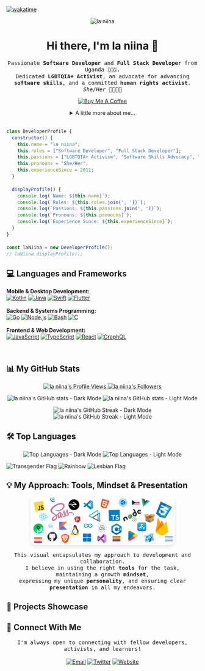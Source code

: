  [![wakatime](https://wakatime.com/badge/user/0d79fbd8-f580-4eea-a144-895437e093b4.svg)](https://wakatime.com/@0d79fbd8-f580-4eea-a144-895437e093b4)

<p align="center">
  <img src="https://images.weserv.nl/?url=avatars.githubusercontent.com/u/118225191?v=4&h=250&w=250&fit=cover&a=center&mask=circle&maxage=7d" height="250" width="250" alt="la niina">
</p>

<h1 align="center">Hi there, I'm la niina 👋</h1>

<p align="center">
  <samp>
    Passionate <strong>Software Developer</strong> and <strong>Full Stack Developer</strong> from Uganda 🇺🇬.
    <br />
    Dedicated <strong>LGBTQIA+ Activist</strong>, an advocate for advancing <strong>software skills</strong>, and a committed <strong>human rights activist</strong>.
    <br />
    <em>She/Her</em> 🏳️‍⚧️🏳️‍🌈
  </samp>
</p>

<p align="center">
  <a href="https://www.buymeacoffee.com/laniina" target="_blank">
    <img src="https://img.shields.io/badge/Buy%20Me%20A%20Coffee-ffdd00?style=for-the-badge&logo=buy-me-a-coffee&logoColor=black" alt="Buy Me A Coffee">
  </a>
</p>

<details align="center">
  <summary>A little more about me...</summary>
  <br />
  <samp>
    I'm driven by the power of technology to create impactful solutions and foster positive change.
    My journey in software development is intertwined with my advocacy, aiming to build a more inclusive and equitable world.
    The code snippet below is a fun representation of my professional identity!
  </samp>
</details>

<br>

```javascript
class DeveloperProfile {
  constructor() {
    this.name = "la niina";
    this.roles = ["Software Developer", "Full Stack Developer"];
    this.passions = ["LGBTQIA+ Activism", "Software Skills Advocacy", "Human Rights"];
    this.pronouns = "She/Her";
    this.experienceSince = 2011;
  }

  displayProfile() {
    console.log(`Name: ${this.name}`);
    console.log(`Roles: ${this.roles.join(', ')}`);
    console.log(`Passions: ${this.passions.join(', ')}`);
    console.log(`Pronouns: ${this.pronouns}`);
    console.log(`Experience Since: ${this.experienceSince}`);
  }
}

const laNiina = new DeveloperProfile();
// laNiina.displayProfile();
```

## 💻 Languages and Frameworks

<p align="left">
  <strong>Mobile & Desktop Development:</strong><br/>
  <a href="https://kotlinlang.org" target="_blank" rel="noreferrer"><img src="https://img.shields.io/badge/Kotlin-7F52FF?style=for-the-badge&logo=kotlin&logoColor=white" alt="Kotlin"/></a>
  <a href="https://www.java.com" target="_blank" rel="noreferrer"><img src="https://img.shields.io/badge/Java-ED8B00?style=for-the-badge&logo=java&logoColor=white" alt="Java"/></a>
  <a href="https://developer.apple.com/swift/" target="_blank" rel="noreferrer"><img src="https://img.shields.io/badge/Swift-FA7343?style=for-the-badge&logo=swift&logoColor=white" alt="Swift"/></a>
  <a href="https://flutter.dev" target="_blank" rel="noreferrer"><img src="https://img.shields.io/badge/Flutter-02569B?style=for-the-badge&logo=flutter&logoColor=white" alt="Flutter"/></a>
  <br/><br/>
  <strong>Backend & Systems Programming:</strong><br/>
  <a href="https://golang.org" target="_blank" rel="noreferrer"><img src="https://img.shields.io/badge/Go-00ADD8?style=for-the-badge&logo=go&logoColor=white" alt="Go"/></a>
  <a href="https://nodejs.org" target="_blank" rel="noreferrer"><img src="https://img.shields.io/badge/Node.js-339933?style=for-the-badge&logo=nodedotjs&logoColor=white" alt="Node.js"/></a>
  <a href="https://www.gnu.org/software/bash/" target="_blank" rel="noreferrer"><img src="https://img.shields.io/badge/Bash-4EAA25?style=for-the-badge&logo=gnubash&logoColor=white" alt="Bash"/></a>
  <a href="https://en.wikipedia.org/wiki/C_(programming_language)" target="_blank" rel="noreferrer"><img src="https://img.shields.io/badge/C-A8B9CC?style=for-the-badge&logo=c&logoColor=black" alt="C"/></a>
  <br/><br/>
  <strong>Frontend & Web Development:</strong><br/>
  <a href="https://developer.mozilla.org/en-US/docs/Web/JavaScript" target="_blank" rel="noreferrer"><img src="https://img.shields.io/badge/JavaScript-F7DF1E?style=for-the-badge&logo=javascript&logoColor=black" alt="JavaScript"/></a>
  <a href="https://www.typescriptlang.org/" target="_blank" rel="noreferrer"><img src="https://img.shields.io/badge/TypeScript-3178C6?style=for-the-badge&logo=typescript&logoColor=white" alt="TypeScript"/></a>
  <a href="https://reactjs.org/" target="_blank" rel="noreferrer"><img src="https://img.shields.io/badge/React-61DAFB?style=for-the-badge&logo=react&logoColor=black" alt="React"/></a>
  <a href="https://graphql.org" target="_blank" rel="noreferrer"><img src="https://img.shields.io/badge/GraphQL-E10098?style=for-the-badge&logo=graphql&logoColor=white" alt="GraphQL"/></a>
</p>
<br/>

## 📊 My GitHub Stats

<p align="center">
  <a href="https://github.com/la-niina">
    <img alt="la niina's Profile Views" src="https://komarev.com/ghpvc/?username=la-niina&label=Profile%20Views&color=blue&style=flat-square&show_icons=true" />
  </a>
  <a href="https://github.com/la-niina?tab=followers">
    <img alt="la niina's Followers" src="https://img.shields.io/github/followers/la-niina?label=Followers&style=social" />
  </a>
  <!-- Note: The GitHub stars badge for a user profile is not standard. Usually, it's for specific repos.
       If you want to show stars for your most popular repo, you'd use a different URL.
       For now, I'm commenting it out as it might not work as intended for a profile.
       You can replace it with a specific repository's star count if desired.
    <img alt="la niina's Profile Stars" src="https://img.shields.io/github/stars/la-niina?label=Profile%20Stars&style=social" />
  -->
</p>

<p align="center">
  <img src="https://github-readme-stats.vercel.app/api?username=la-niina&show_icons=true&theme=transparent&hide_border=true&include_all_commits=true&count_private=true#gh-dark-mode-only" alt="la niina's GitHub stats - Dark Mode" />
  <img src="https://github-readme-stats.vercel.app/api?username=la-niina&show_icons=true&theme=transparent&hide_border=true&include_all_commits=true&count_private=true#gh-light-mode-only" alt="la niina's GitHub stats - Light Mode" />
</p>
<p align="center">
  <img src="https://github-readme-streak-stats.herokuapp.com/?user=la-niina&theme=tokyonight&hide_border=true&stroke=0000&background=0D1117&ring=7F52FF&fire=7F52FF&currStreakNum=7F52FF&sideNums=7F52FF&currStreakLabel=7F52FF&sideLabels=7F52FF&dates=7F52FF#gh-dark-mode-only" alt="la niina's GitHub Streak - Dark Mode" />
  <img src="https://github-readme-streak-stats.herokuapp.com/?user=la-niina&theme=tokyonight&hide_border=true&stroke=0000&background=FFFFFF&ring=FF6347&fire=FF6347&currStreakNum=FF6347&sideNums=FF6347&currStreakLabel=FF6347&sideLabels=FF6347&dates=FF6347#gh-light-mode-only" alt="la niina's GitHub Streak - Light Mode" />
</p>


## 🛠️ Top Languages

<p align="center">
  <img src="https://github-readme-stats.vercel.app/api/top-langs/?username=la-niina&layout=compact&langs_count=10&theme=transparent&hide_border=true&include_all_commits=true&count_private=true#gh-dark-mode-only" alt="Top Languages - Dark Mode" />
  <img src="https://github-readme-stats.vercel.app/api/top-langs/?username=la-niina&layout=compact&langs_count=10&theme=transparent&hide_border=true&include_all_commits=true&count_private=true#gh-light-mode-only" alt="Top Languages - Light Mode" />
</p>

<!--[![willianrod's wakatime stats](https://github-readme-stats.vercel.app/api/wakatime?username=la_niina)](https://github.com/anuraghazra/github-readme-stats) -->

<!--# Some of my works

<img src="https://raw.githubusercontent.com/la-niina/Queerr/main/public/queerr_home.png" style="max-width:100%;height:auto;">-->

<!-- Transgender flag colors -->
<img src="https://img.shields.io/badge/🏳️‍⚧️-Transgender%20Flag-5599ff.svg?style=flat-square" alt="Transgender Flag">

<!-- Rainbow color -->
<img src="https://img.shields.io/badge/🌈-Rainbow-000000.svg?style=flat-square" alt="Rainbow">

<!-- Lesbian flag -->
<img src="https://upload.wikimedia.org/wikipedia/commons/3/35/Lesbian_Pride_Flag_2019.svg?style=flat-square" alt="Lesbian Flag" width="25" height="15">

## 💡 My Approach: Tools, Mindset & Presentation

<p align="center">
  <img alt="My Tools, Mindset, Personality and Presentation" src="la-niina.png" style="max-width: 75%; border-radius: 15px; box-shadow: 0 4px 8px rgba(0,0,0,0.1);" />
</p>

<p align="center">
  <samp>
    This visual encapsulates my approach to development and collaboration.
    <br />
    I believe in using the right <strong>tools</strong> for the task, maintaining a growth <strong>mindset</strong>,
    <br />
    expressing my unique <strong>personality</strong>, and ensuring clear <strong>presentation</strong> in all my endeavors.
  </samp>
</p>

## 🚀 Projects Showcase

<!--p align="center">
  <samp>Here are a couple of projects I'm proud of. More details can be found in their respective repositories!</samp>
</p-->

<!--table align="center" style="margin-left: auto; margin-right: auto; border: none;">
  <tr>
    <td width="50%" valign="top" style="border: none; padding: 10px;">
      <h3 align="center">Kor</h3>
      <p align="center">
        <a href="https://github.com/la-niina/Kor" target="_blank">
          <img src="https://raw.githubusercontent.com/la-niina/Kor/master/screenshots/1.PNG" alt="Kor Project Screenshot" style="max-width: 90%; height: auto; border-radius: 10px; box-shadow: 0 2px 4px rgba(0,0,0,0.1);" />
        </a>
      </p>
      <p align="center" style="font-size: 0.9em;">
        Kor is an Android application. <em>(Feel free to provide a more detailed description: What it does, key technologies used - e.g., Kotlin, Java, specific Android APIs.)</em>
      </p>
    </td>
    <td width="50%" valign="top" style="border: none; padding: 10px;">
      <h3 align="center">Moluccus App</h3>
      <p align="center">
        <a href="https://github.com/la-niina/moluccus-app" target="_blank">
          <img src="https://raw.githubusercontent.com/la-niina/moluccus-app/master/screenshots/9.PNG" alt="Moluccus App Screenshot" style="max-width: 90%; height: auto; border-radius: 10px; box-shadow: 0 2px 4px rgba(0,0,0,0.1);" />
        </a>
      </p>
      <p align="center" style="font-size: 0.9em;">
        Moluccus App is another Android application. <em>(Feel free to provide a more detailed description: What it does, key technologies used.)</em>
      </p>
    </td>
  </tr>
</table>
<br/-->

## 🤝 Connect With Me

<p align="center">
  <samp>I'm always open to connecting with fellow developers, activists, and learners!</samp>
  <br/><br/>
  <a href="mailto:la.niina.me@gmail.com"><img src="https://img.shields.io/badge/Email-D14836?style=for-the-badge&logo=gmail&logoColor=white" alt="Email"/></a>
  <a href="https://twitter.com/la_nniina" target="_blank"><img src="https://img.shields.io/badge/Twitter-1DA1F2?style=for-the-badge&logo=twitter&logoColor=white" alt="Twitter"/></a>
  <a href="https://pherus.org" target="_blank"><img src="https://img.shields.io/badge/Website-FF69B4?style=for-the-badge&logo=homeassistant&logoColor=white" alt="Website"/></a>
  <!-- Using homeassistant logo as a generic website icon, can be changed -->
</p>
<br/>

<!---
la-niina/la-niina is a ✨ special ✨ repository because its `README.md` (this file) appears on your GitHub profile.
You can click the Preview link to take a look at your changes.
--->
